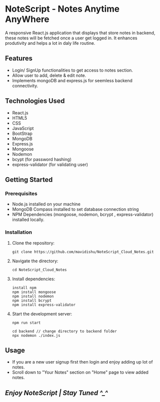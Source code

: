 # NoteScript - Notes Anytime AnyWhere

A responsive React.js application that displays that store notes in backend, these notes will be fetched once a user get logged in. It enhances produtivity and helps a lot in daly life routine.

## Features

- Login/ SignUp functionalities to get access to notes section.
- Allow user to add, delete & edit note.
- Implements mongoDB and express.js for seemless backend connectivity.

## Technologies Used

- React.js
- HTML5
- CSS
- JavaScript
- BootStrap
- MongoDB
- Express.js
- Mongoose
- Nodemon
- bcypt (for password hashing)
- express-validator (for validating user)

## Getting Started

### Prerequisites

- Node.js installed on your machine
- MongoDB Compass installed to set database connection string
- NPM Dependencies (mongoose, nodemon, bcrypt , express-validator) installed locally.

### Installation

1. Clone the repository:

   ```
   git clone https://github.com/mavidishu/NoteScript_Cloud_Notes.git
   ```
3. Navigate the directory:
   ```
   cd NoteScript_Cloud_Notes
   ```
4. Install dependencies:
   ```
   install npm
   npm install mongoose
   npm install nodemon
   npm install bcrypt
   npm install express-validator
   ```
   
5. Start the development server:
   ```
   npm run start
   
   cd backend // change directory to backend folder
   npx nodemon ./index.js
   ```

## Usage
- If you are a new user signup first then login and enjoy adding up lot of notes.
- Scroll down to "Your Notes" section on "Home" page to view added notes.


## *Enjoy NoteScript | Stay Tuned ^_^*
